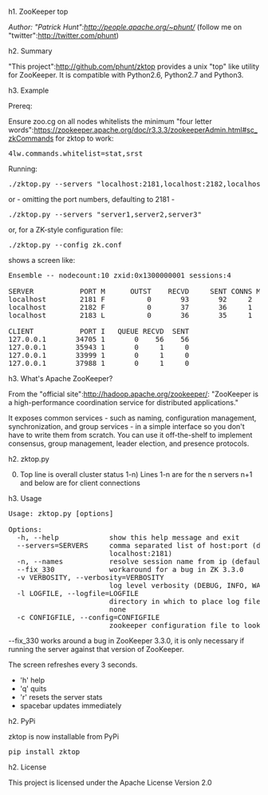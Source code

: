 h1. ZooKeeper top

*Author: "Patrick Hunt":http://people.apache.org/~phunt/* (follow me on "twitter":http://twitter.com/phunt)

h2. Summary

"This project":http://github.com/phunt/zktop provides a unix "top" like utility for ZooKeeper. It is compatible with Python2.6, Python2.7 and Python3.

h3. Example

Prereq:

Ensure zoo.cg on all nodes whitelists the minimum "four letter words":https://zookeeper.apache.org/doc/r3.3.3/zookeeperAdmin.html#sc_zkCommands for zktop to work:

<pre>
4lw.commands.whitelist=stat,srst
</pre>

Running:

<pre>
./zktop.py --servers "localhost:2181,localhost:2182,localhost:2183"
</pre>

or - omitting the port numbers, defaulting to 2181 -

<pre>
./zktop.py --servers "server1,server2,server3"
</pre>

or, for a ZK-style configuration file:

<pre>
./zktop.py --config zk.conf
</pre>

shows a screen like:

<pre>
Ensemble -- nodecount:10 zxid:0x1300000001 sessions:4

SERVER           PORT M      OUTST    RECVD     SENT CONNS MINLAT AVGLAT MAXLAT
localhost        2181 F          0       93       92     2      2      7     13
localhost        2182 F          0       37       36     1      0      0      0
localhost        2183 L          0       36       35     1      0      0      0

CLIENT           PORT I   QUEUE RECVD  SENT
127.0.0.1       34705 1       0    56    56
127.0.0.1       35943 1       0     1     0
127.0.0.1       33999 1       0     1     0
127.0.0.1       37988 1       0     1     0
</pre>

h3. What's Apache ZooKeeper?

From the "official site":http://hadoop.apache.org/zookeeper/: "ZooKeeper is a high-performance coordination service for distributed applications."

It exposes common services - such as naming, configuration management, synchronization, and group services - in a simple interface so you don't have to write them from scratch. You can use it off-the-shelf to implement consensus, group management, leader election, and presence protocols.

h2. zktop.py

0) Top line is overall cluster status
1-n) Lines 1-n are for the n servers
n+1 and below are for client connections

h3. Usage

<pre>
Usage: zktop.py [options]

Options:
  -h, --help            show this help message and exit
  --servers=SERVERS     comma separated list of host:port (default
                        localhost:2181)
  -n, --names           resolve session name from ip (default False)
  --fix_330             workaround for a bug in ZK 3.3.0
  -v VERBOSITY, --verbosity=VERBOSITY
                        log level verbosity (DEBUG, INFO, WARN(ING), ERROR, CRITICAL/FATAL))
  -l LOGFILE, --logfile=LOGFILE
                        directory in which to place log file, or empty for
                        none
  -c CONFIGFILE, --config=CONFIGFILE
                        zookeeper configuration file to lookup servers from
</pre>

--fix_330 works around a bug in ZooKeeper 3.3.0, it is only necessary if running the server against that version of ZooKeeper.

The screen refreshes every 3 seconds.
* 'h' help
* 'q' quits
* 'r' resets the server stats
* spacebar updates immediately

h2. PyPi

zktop is now installable from PyPi

<pre>
pip install zktop
</pre>

h2. License

This project is licensed under the Apache License Version 2.0
